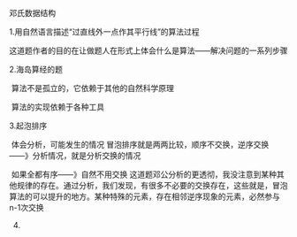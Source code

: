 邓氏数据结构

1.用自然语言描述“过直线外一点作其平行线”的算法过程

​		这道题作者的目的在让做题人在形式上体会什么是算法——解决问题的一系列步骤

2.海岛算经的题

​		算法不是孤立的，它依赖于其他的自然科学原理

​		算法的实现依赖于各种工具

3.起泡排序

​		体会分析，可能发生的情况
 			   冒泡排序就是两两比较，顺序不交换，逆序交换——》分析情况，就是分析交换的情况

​		如果全都有序——》自然不用交换
 			   这道题邓公分析的更透彻，我没注意到某种其他规律的存在。通过分析，我们发现，有很多不必要的交换存在，这些就是，冒泡算法的可以提升的地方。
​				某种特殊的元素，存在相邻逆序现象的元素，必然参与n-1次交换

4. 



​	

